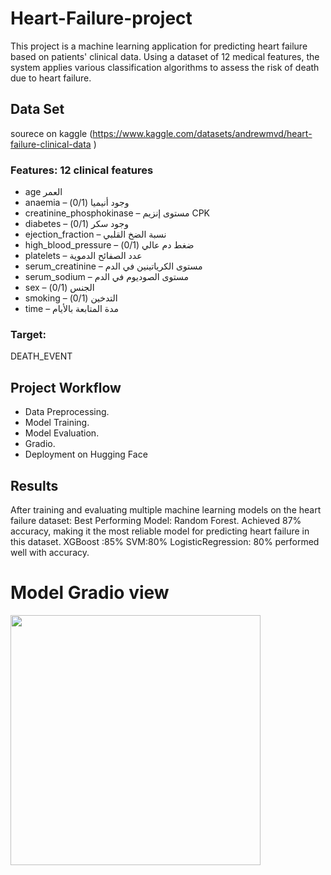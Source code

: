 # Heart-Failure-project
This project is a machine learning application for predicting heart failure based on patients' clinical data. Using a dataset of 12 medical features, the system applies various classification algorithms to assess the risk of death due to heart failure.
## Data Set 
sourece on kaggle (https://www.kaggle.com/datasets/andrewmvd/heart-failure-clinical-data )
### Features: 12 clinical features 
- age العمر
- anaemia – وجود أنيميا (0/1)
- creatinine_phosphokinase – مستوى إنزيم CPK
- diabetes – وجود سكر (0/1)
- ejection_fraction – نسبة الضخ القلبي
- high_blood_pressure – ضغط دم عالي (0/1)
- platelets – عدد الصفائح الدموية
- serum_creatinine – مستوى الكرياتينين في الدم
- serum_sodium – مستوى الصوديوم في الدم
- sex – الجنس (0/1)
- smoking – التدخين (0/1)
- time – مدة المتابعة بالأيام
### Target:
DEATH_EVENT

## Project Workflow
-  Data Preprocessing.
-  Model Training.
-  Model Evaluation.
-  Gradio.
-  Deployment  on Hugging Face
## Results
After training and evaluating multiple machine learning models on the heart failure dataset:
Best Performing Model: Random Forest.
Achieved 87% accuracy, making it the most reliable model for predicting heart failure in this dataset.
XGBoost :85%    SVM:80%   LogisticRegression: 80%  performed well with  accuracy.

# Model Gradio view

 <img src="Heart failure project /WhatsApp Image 2025-08-13 at 19.33.21_210fe6f3.jpg" width="400">



